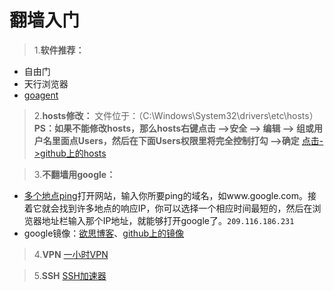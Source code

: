 # 翻墙入门


  >1.**软件推荐：**
 - 自由门
 - 天行浏览器
 - [goagent](http://maolihui.com/goagent-detail.html)

 >2.**hosts修改：**
  文件位于：（C:\Windows\System32\drivers\etc\hosts）
  **PS：如果不能修改hosts，那么hosts右键点击 -->安全 --> 编辑 --> 组或用户名里面点Users，然后在下面Users权限里将完全控制打勾 -->确定**
  [点击->github上的hosts](https://github.com/zxdrive/imouto.host)
  
  >3.**不翻墙用google：**
   - [多个地点ping](http://ping.chinaz.com/)打开网站，输入你所要ping的域名，如www.google.com。接着它就会找到许多地点的响应IP，你可以选择一个相应时间最短的，然后在浏览器地址栏输入那个IP地址，就能够打开google了。`209.116.186.231`
   - google镜像：[欲思博客](http://yusi123.com/3061.html)、[github上的镜像](https://github.com/greatfire/wiki)
  
>4.**VPN**
[一小时VPN](http://vpn.wwdhz.com/)

>5.**SSH**
[SSH加速器](https://www.123ssh.net/free.php)
